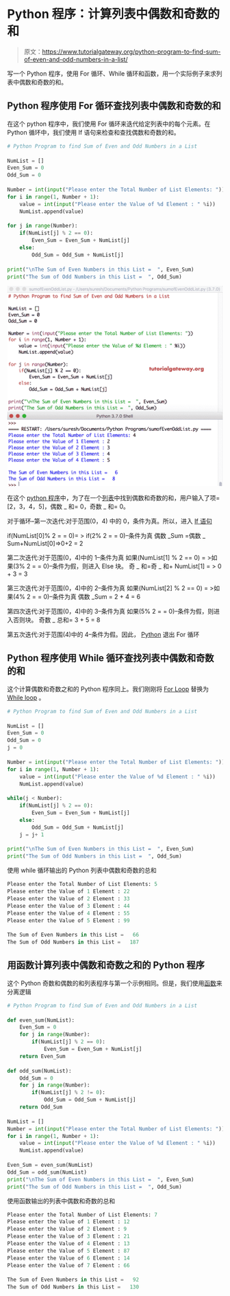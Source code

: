 # Python 程序：计算列表中偶数和奇数的和

> 原文：<https://www.tutorialgateway.org/python-program-to-find-sum-of-even-and-odd-numbers-in-a-list/>

写一个 Python 程序，使用 For 循环、While 循环和函数，用一个实际例子来求列表中偶数和奇数的和。

## Python 程序使用 For 循环查找列表中偶数和奇数的和

在这个 python 程序中，我们使用 For 循环来迭代给定列表中的每个元素。在 Python 循环中，我们使用 If 语句来检查和查找偶数和奇数的和。

```py
# Python Program to find Sum of Even and Odd Numbers in a List

NumList = []
Even_Sum = 0
Odd_Sum = 0

Number = int(input("Please enter the Total Number of List Elements: "))
for i in range(1, Number + 1):
    value = int(input("Please enter the Value of %d Element : " %i))
    NumList.append(value)

for j in range(Number):
    if(NumList[j] % 2 == 0):
        Even_Sum = Even_Sum + NumList[j]
    else:
        Odd_Sum = Odd_Sum + NumList[j]

print("\nThe Sum of Even Numbers in this List =  ", Even_Sum)
print("The Sum of Odd Numbers in this List =  ", Odd_Sum)
```

![Python Program to find Sum of Even and Odd Numbers in a List 1](img/aee42cd0b56de413674045853e0a8fb5.png)

在这个 [python 程序](https://www.tutorialgateway.org/python-programming-examples/)中，为了在一个[列表](https://www.tutorialgateway.org/python-list/)中找到偶数和奇数的和，用户输入了项= [2，3，4，5]，偶数 _ 和= 0，奇数 _ 和= 0。

对于循环–第一次迭代:对于范围(0，4)
中的 0，条件为真。所以，进入 [If 语句](https://www.tutorialgateway.org/python-if-statement/)

if(NumList[0]% 2 = = 0)= > if(2% 2 = = 0)–条件为真
偶数 _Sum =偶数 _ Sum+NumList[0]=>0+2 = 2

第二次迭代:对于范围(0，4)中的 1–条件为真
如果(NumList[1] % 2 == 0) = >如果(3% 2 = = 0)–条件为假，则进入 Else 块。
奇 _ 和=奇 _ 和+ NumList[1] = > 0 + 3 = 3

第三次迭代:对于范围(0，4)中的 2–条件为真
如果(NumList[2] % 2 == 0) = >如果(4% 2 = = 0)–条件为真
偶数 _Sum = 2 + 4 = 6

第四次迭代:对于范围(0，4)中的 3–条件为真
如果(5% 2 = = 0)–条件为假，则进入否则块。
奇数 _ 总和= 3 + 5 = 8

第五次迭代:对于范围(4)中的 4–条件为假。因此， [Python](https://www.tutorialgateway.org/python-tutorial/) 退出 For 循环

## Python 程序使用 While 循环查找列表中偶数和奇数的和

这个计算偶数和奇数之和的 Python 程序同上。我们刚刚将 [For Loop](https://www.tutorialgateway.org/python-for-loop/) 替换为 [While loop](https://www.tutorialgateway.org/python-while-loop/) 。

```py
# Python Program to find Sum of Even and Odd Numbers in a List

NumList = []
Even_Sum = 0
Odd_Sum = 0
j = 0

Number = int(input("Please enter the Total Number of List Elements: "))
for i in range(1, Number + 1):
    value = int(input("Please enter the Value of %d Element : " %i))
    NumList.append(value)

while(j < Number):
    if(NumList[j] % 2 == 0):
        Even_Sum = Even_Sum + NumList[j]
    else:
        Odd_Sum = Odd_Sum + NumList[j]
    j = j+ 1

print("\nThe Sum of Even Numbers in this List =  ", Even_Sum)
print("The Sum of Odd Numbers in this List =  ", Odd_Sum)
```

使用 while 循环输出的 Python 列表中偶数和奇数的总和

 ```py
Please enter the Total Number of List Elements: 5
Please enter the Value of 1 Element : 22
Please enter the Value of 2 Element : 33
Please enter the Value of 3 Element : 44
Please enter the Value of 4 Element : 55
Please enter the Value of 5 Element : 99

The Sum of Even Numbers in this List =   66
The Sum of Odd Numbers in this List =   187
```

## 用函数计算列表中偶数和奇数之和的 Python 程序

这个 Python 奇数和偶数的和列表程序与第一个示例相同。但是，我们使用[函数](https://www.tutorialgateway.org/functions-in-python/)来分离逻辑

```py
# Python Program to find Sum of Even and Odd Numbers in a List

def even_sum(NumList):
    Even_Sum = 0
    for j in range(Number):
        if(NumList[j] % 2 == 0):
            Even_Sum = Even_Sum + NumList[j]
    return Even_Sum

def odd_sum(NumList):
    Odd_Sum = 0
    for j in range(Number):
        if(NumList[j] % 2 != 0):
            Odd_Sum = Odd_Sum + NumList[j]
    return Odd_Sum

NumList = []
Number = int(input("Please enter the Total Number of List Elements: "))
for i in range(1, Number + 1):
    value = int(input("Please enter the Value of %d Element : " %i))
    NumList.append(value)

Even_Sum = even_sum(NumList)
Odd_Sum = odd_sum(NumList)
print("\nThe Sum of Even Numbers in this List =  ", Even_Sum)
print("The Sum of Odd Numbers in this List =  ", Odd_Sum)
```

使用函数输出的列表中偶数和奇数的总和

```py
Please enter the Total Number of List Elements: 7
Please enter the Value of 1 Element : 12
Please enter the Value of 2 Element : 9
Please enter the Value of 3 Element : 21
Please enter the Value of 4 Element : 13
Please enter the Value of 5 Element : 87
Please enter the Value of 6 Element : 14
Please enter the Value of 7 Element : 66

The Sum of Even Numbers in this List =   92
The Sum of Odd Numbers in this List =   130
```